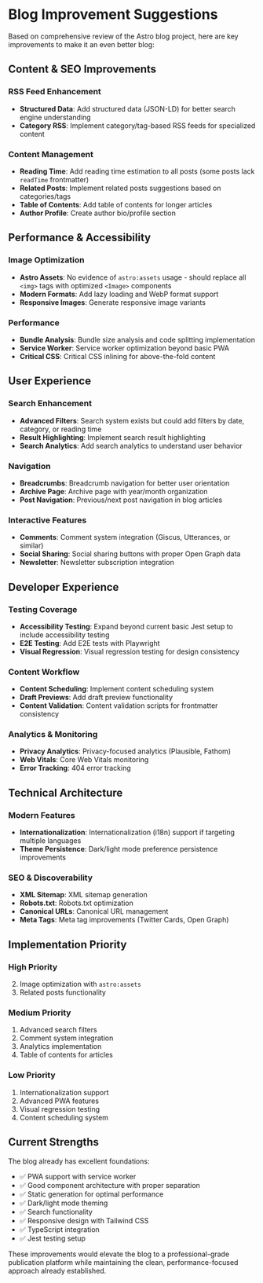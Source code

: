 # Blog Improvement Suggestions

Based on comprehensive review of the Astro blog project, here are key
improvements to make it an even better blog:

## **Content & SEO Improvements**

### RSS Feed Enhancement

- **Structured Data**: Add structured data (JSON-LD) for better search engine
  understanding
- **Category RSS**: Implement category/tag-based RSS feeds for specialized
  content

### Content Management

- **Reading Time**: Add reading time estimation to all posts (some posts lack
  `readTime` frontmatter)
- **Related Posts**: Implement related posts suggestions based on
  categories/tags
- **Table of Contents**: Add table of contents for longer articles
- **Author Profile**: Create author bio/profile section

## **Performance & Accessibility**

### Image Optimization

- **Astro Assets**: No evidence of `astro:assets` usage - should replace all
  `<img>` tags with optimized `<Image>` components
- **Modern Formats**: Add lazy loading and WebP format support
- **Responsive Images**: Generate responsive image variants

### Performance

- **Bundle Analysis**: Bundle size analysis and code splitting implementation
- **Service Worker**: Service worker optimization beyond basic PWA
- **Critical CSS**: Critical CSS inlining for above-the-fold content

## **User Experience**

### Search Enhancement

- **Advanced Filters**: Search system exists but could add filters by date,
  category, or reading time
- **Result Highlighting**: Implement search result highlighting
- **Search Analytics**: Add search analytics to understand user behavior

### Navigation

- **Breadcrumbs**: Breadcrumb navigation for better user orientation
- **Archive Page**: Archive page with year/month organization
- **Post Navigation**: Previous/next post navigation in blog articles

### Interactive Features

- **Comments**: Comment system integration (Giscus, Utterances, or similar)
- **Social Sharing**: Social sharing buttons with proper Open Graph data
- **Newsletter**: Newsletter subscription integration

## **Developer Experience**

### Testing Coverage

- **Accessibility Testing**: Expand beyond current basic Jest setup to include
  accessibility testing
- **E2E Testing**: Add E2E tests with Playwright
- **Visual Regression**: Visual regression testing for design consistency

### Content Workflow

- **Content Scheduling**: Implement content scheduling system
- **Draft Previews**: Add draft preview functionality
- **Content Validation**: Content validation scripts for frontmatter consistency

### Analytics & Monitoring

- **Privacy Analytics**: Privacy-focused analytics (Plausible, Fathom)
- **Web Vitals**: Core Web Vitals monitoring
- **Error Tracking**: 404 error tracking

## **Technical Architecture**

### Modern Features

- **Internationalization**: Internationalization (i18n) support if targeting
  multiple languages
- **Theme Persistence**: Dark/light mode preference persistence improvements

### SEO & Discoverability

- **XML Sitemap**: XML sitemap generation
- **Robots.txt**: Robots.txt optimization
- **Canonical URLs**: Canonical URL management
- **Meta Tags**: Meta tag improvements (Twitter Cards, Open Graph)

## **Implementation Priority**

### High Priority

2. Image optimization with `astro:assets`
3. Related posts functionality

### Medium Priority

1. Advanced search filters
2. Comment system integration
3. Analytics implementation
4. Table of contents for articles

### Low Priority

1. Internationalization support
2. Advanced PWA features
3. Visual regression testing
4. Content scheduling system

## **Current Strengths**

The blog already has excellent foundations:

- ✅ PWA support with service worker
- ✅ Good component architecture with proper separation
- ✅ Static generation for optimal performance
- ✅ Dark/light mode theming
- ✅ Search functionality
- ✅ Responsive design with Tailwind CSS
- ✅ TypeScript integration
- ✅ Jest testing setup

These improvements would elevate the blog to a professional-grade publication
platform while maintaining the clean, performance-focused approach already
established.
